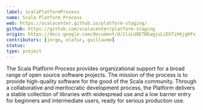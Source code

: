 ```yaml
---
label: scalaPlatformProcess
name: Scala Platform Process
web: https://scalacenter.github.io/platform-staging/
github: https://github.com/scalacenter/platform-staging
origin: https://docs.google.com/document/d/1lzLUQETBEwgjuLiDSTih6jgHfv_MLYQnfbMB_3bPD_w/edit
contributors: [jorge, olafur, guillaume]
status:
type: project
---
```

The Scala Platform Process provides organizational support for a broad range of open source software projects. The mission of the process is to provide high-quality software for the good of the Scala community. Through a collaborative and meritocratic development process, the Platform delivers a stable collection of libraries with widespread use and a low barrier entry for beginners and intermediate users, ready for serious production use.
